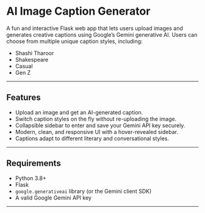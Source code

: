 # AI Image Caption Generator

A fun and interactive Flask web app that lets users upload images and generates creative captions using Google’s Gemini generative AI. Users can choose from multiple unique caption styles, including:

- Shashi Tharoor
- Shakespeare
- Casual
- Gen Z

---

## Features

- Upload an image and get an AI-generated caption.
- Switch caption styles on the fly without re-uploading the image.
- Collapsible sidebar to enter and save your Gemini API key securely.
- Modern, clean, and responsive UI with a hover-revealed sidebar.
- Captions adapt to different literary and conversational styles.

---

## Requirements

- Python 3.8+
- Flask
- `google.generativeai` library (or the Gemini client SDK)
- A valid Google Gemini API key

---